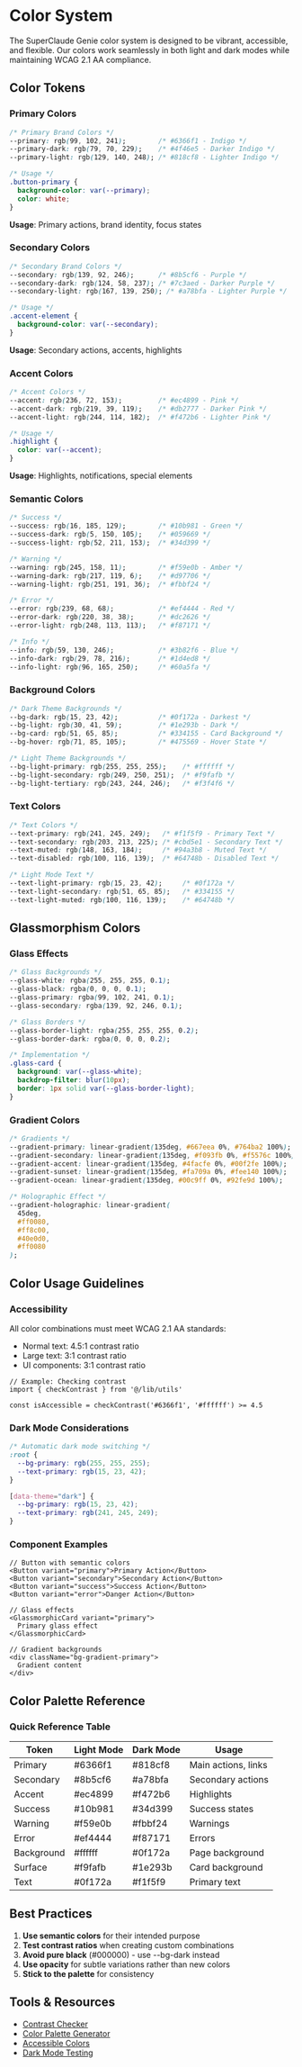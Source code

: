 # Color System

The SuperClaude Genie color system is designed to be vibrant, accessible, and flexible. Our colors work seamlessly in both light and dark modes while maintaining WCAG 2.1 AA compliance.

## Color Tokens

### Primary Colors

```css
/* Primary Brand Colors */
--primary: rgb(99, 102, 241);        /* #6366f1 - Indigo */
--primary-dark: rgb(79, 70, 229);    /* #4f46e5 - Darker Indigo */
--primary-light: rgb(129, 140, 248); /* #818cf8 - Lighter Indigo */

/* Usage */
.button-primary {
  background-color: var(--primary);
  color: white;
}
```

**Usage**: Primary actions, brand identity, focus states

### Secondary Colors

```css
/* Secondary Brand Colors */
--secondary: rgb(139, 92, 246);      /* #8b5cf6 - Purple */
--secondary-dark: rgb(124, 58, 237); /* #7c3aed - Darker Purple */
--secondary-light: rgb(167, 139, 250); /* #a78bfa - Lighter Purple */

/* Usage */
.accent-element {
  background-color: var(--secondary);
}
```

**Usage**: Secondary actions, accents, highlights

### Accent Colors

```css
/* Accent Colors */
--accent: rgb(236, 72, 153);         /* #ec4899 - Pink */
--accent-dark: rgb(219, 39, 119);    /* #db2777 - Darker Pink */
--accent-light: rgb(244, 114, 182);  /* #f472b6 - Lighter Pink */

/* Usage */
.highlight {
  color: var(--accent);
}
```

**Usage**: Highlights, notifications, special elements

### Semantic Colors

```css
/* Success */
--success: rgb(16, 185, 129);        /* #10b981 - Green */
--success-dark: rgb(5, 150, 105);    /* #059669 */
--success-light: rgb(52, 211, 153);  /* #34d399 */

/* Warning */
--warning: rgb(245, 158, 11);        /* #f59e0b - Amber */
--warning-dark: rgb(217, 119, 6);    /* #d97706 */
--warning-light: rgb(251, 191, 36);  /* #fbbf24 */

/* Error */
--error: rgb(239, 68, 68);           /* #ef4444 - Red */
--error-dark: rgb(220, 38, 38);      /* #dc2626 */
--error-light: rgb(248, 113, 113);   /* #f87171 */

/* Info */
--info: rgb(59, 130, 246);           /* #3b82f6 - Blue */
--info-dark: rgb(29, 78, 216);       /* #1d4ed8 */
--info-light: rgb(96, 165, 250);     /* #60a5fa */
```

### Background Colors

```css
/* Dark Theme Backgrounds */
--bg-dark: rgb(15, 23, 42);          /* #0f172a - Darkest */
--bg-light: rgb(30, 41, 59);         /* #1e293b - Dark */
--bg-card: rgb(51, 65, 85);          /* #334155 - Card Background */
--bg-hover: rgb(71, 85, 105);        /* #475569 - Hover State */

/* Light Theme Backgrounds */
--bg-light-primary: rgb(255, 255, 255);    /* #ffffff */
--bg-light-secondary: rgb(249, 250, 251);  /* #f9fafb */
--bg-light-tertiary: rgb(243, 244, 246);   /* #f3f4f6 */
```

### Text Colors

```css
/* Text Colors */
--text-primary: rgb(241, 245, 249);   /* #f1f5f9 - Primary Text */
--text-secondary: rgb(203, 213, 225); /* #cbd5e1 - Secondary Text */
--text-muted: rgb(148, 163, 184);     /* #94a3b8 - Muted Text */
--text-disabled: rgb(100, 116, 139);  /* #64748b - Disabled Text */

/* Light Mode Text */
--text-light-primary: rgb(15, 23, 42);     /* #0f172a */
--text-light-secondary: rgb(51, 65, 85);   /* #334155 */
--text-light-muted: rgb(100, 116, 139);    /* #64748b */
```

## Glassmorphism Colors

### Glass Effects

```css
/* Glass Backgrounds */
--glass-white: rgba(255, 255, 255, 0.1);
--glass-black: rgba(0, 0, 0, 0.1);
--glass-primary: rgba(99, 102, 241, 0.1);
--glass-secondary: rgba(139, 92, 246, 0.1);

/* Glass Borders */
--glass-border-light: rgba(255, 255, 255, 0.2);
--glass-border-dark: rgba(0, 0, 0, 0.2);

/* Implementation */
.glass-card {
  background: var(--glass-white);
  backdrop-filter: blur(10px);
  border: 1px solid var(--glass-border-light);
}
```

### Gradient Colors

```css
/* Gradients */
--gradient-primary: linear-gradient(135deg, #667eea 0%, #764ba2 100%);
--gradient-secondary: linear-gradient(135deg, #f093fb 0%, #f5576c 100%);
--gradient-accent: linear-gradient(135deg, #4facfe 0%, #00f2fe 100%);
--gradient-sunset: linear-gradient(135deg, #fa709a 0%, #fee140 100%);
--gradient-ocean: linear-gradient(135deg, #00c9ff 0%, #92fe9d 100%);

/* Holographic Effect */
--gradient-holographic: linear-gradient(
  45deg,
  #ff0080,
  #ff8c00,
  #40e0d0,
  #ff0080
);
```

## Color Usage Guidelines

### Accessibility

All color combinations must meet WCAG 2.1 AA standards:
- Normal text: 4.5:1 contrast ratio
- Large text: 3:1 contrast ratio
- UI components: 3:1 contrast ratio

```tsx
// Example: Checking contrast
import { checkContrast } from '@/lib/utils'

const isAccessible = checkContrast('#6366f1', '#ffffff') >= 4.5
```

### Dark Mode Considerations

```css
/* Automatic dark mode switching */
:root {
  --bg-primary: rgb(255, 255, 255);
  --text-primary: rgb(15, 23, 42);
}

[data-theme="dark"] {
  --bg-primary: rgb(15, 23, 42);
  --text-primary: rgb(241, 245, 249);
}
```

### Component Examples

```tsx
// Button with semantic colors
<Button variant="primary">Primary Action</Button>
<Button variant="secondary">Secondary Action</Button>
<Button variant="success">Success Action</Button>
<Button variant="error">Danger Action</Button>

// Glass effects
<GlassmorphicCard variant="primary">
  Primary glass effect
</GlassmorphicCard>

// Gradient backgrounds
<div className="bg-gradient-primary">
  Gradient content
</div>
```

## Color Palette Reference

### Quick Reference Table

| Token | Light Mode | Dark Mode | Usage |
|-------|------------|-----------|--------|
| Primary | #6366f1 | #818cf8 | Main actions, links |
| Secondary | #8b5cf6 | #a78bfa | Secondary actions |
| Accent | #ec4899 | #f472b6 | Highlights |
| Success | #10b981 | #34d399 | Success states |
| Warning | #f59e0b | #fbbf24 | Warnings |
| Error | #ef4444 | #f87171 | Errors |
| Background | #ffffff | #0f172a | Page background |
| Surface | #f9fafb | #1e293b | Card background |
| Text | #0f172a | #f1f5f9 | Primary text |

## Best Practices

1. **Use semantic colors** for their intended purpose
2. **Test contrast ratios** when creating custom combinations
3. **Avoid pure black** (#000000) - use --bg-dark instead
4. **Use opacity** for subtle variations rather than new colors
5. **Stick to the palette** for consistency

## Tools & Resources

- [Contrast Checker](https://webaim.org/resources/contrastchecker/)
- [Color Palette Generator](https://coolors.co/)
- [Accessible Colors](https://accessible-colors.com/)
- [Dark Mode Testing](https://www.a11yproject.com/posts/operating-system-and-browser-accessibility-display-modes/)